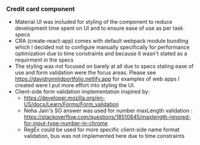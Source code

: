 ### Credit card component

- Material UI was included for styling of the component to reduce development time spent on UI and to ensure ease of use as per task specs
- CRA (create-react-app) comes with default webpack module bundling which I decided not to configure manually specifically for performance optimization due to time constraints and because it wasn't stated as a requirment in the specs
- The styling was not focused on barely at all due to specs stating ease of use and form validation were the focus areas. Please see https://davidronnlidportfolio.netlify.app for examples of web apps I created were I put more effort into styling the UI.
- Client-side form validation implementation inspired by:
  - https://developer.mozilla.org/en-US/docs/Learn/Forms/Form_validation
  - Neha Jain's SO answer was used for number maxLength validation : https://stackoverflow.com/questions/18510845/maxlength-ignored-for-input-type-number-in-chrome
  - RegEx could be used for more specific client-side name format validation, bus was not implemented here due to time constraints
